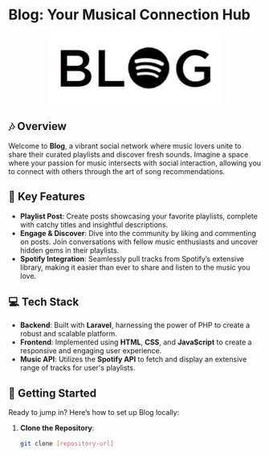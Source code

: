 # Blog: Your Musical Connection Hub
<div align="center">
  <img src="https://github.com/madratak/hw2/blob/main/public/img/blog.png" alt="Blog Logo" />
</div>

## 🎶 Overview
Welcome to **Blog**, a vibrant social network where music lovers unite to share their curated playlists and discover fresh sounds. Imagine a space where your passion for music intersects with social interaction, allowing you to connect with others through the art of song recommendations. 

## 🌟 Key Features
- **Playlist Post**: Create posts showcasing your favorite playlists, complete with catchy titles and insightful descriptions.
- **Engage & Discover**: Dive into the community by liking and commenting on posts. Join conversations with fellow music enthusiasts and uncover hidden gems in their playlists.
- **Spotify Integration**: Seamlessly pull tracks from Spotify’s extensive library, making it easier than ever to share and listen to the music you love.

## 💻 Tech Stack
- **Backend**: Built with **Laravel**, harnessing the power of PHP to create a robust and scalable platform.
- **Frontend**: Implemented using **HTML**, **CSS**, and **JavaScript** to create a responsive and engaging user experience.
- **Music API**: Utilizes the **Spotify API** to fetch and display an extensive range of tracks for user's playlists.

## 🚀 Getting Started
Ready to jump in? Here’s how to set up Blog locally:

1. **Clone the Repository**:
   ```bash
   git clone [repository-url]

